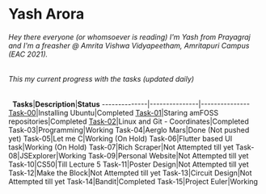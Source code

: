 # Yash Arora
###### Hey there everyone (or whomsoever is reading) I'm Yash from Prayagraj and I'm a freasher @ Amrita Vishwa Vidyapeetham, Amritapuri Campus (EAC 2021).
###### This my current progress with the tasks (updated daily)
&nbsp;
**Tasks**|**Description**|**Status**
--------------|---------------|---------------
[Task-00](https://github.com/yasharora102/amfoss-tasks/tree/main/task-00)|Installing Ubuntu|Completed
[Task-01](https://github.com/yasharora102/amfoss-tasks/tree/main/task-01)|Staring amFOSS repositories|Completed
[Task-02](https://github.com/yasharora102/amfoss-tasks/tree/main/task-02)|Linux and Git - Coordinates|Completed
Task-03|Programming|Working
Task-04|Aerglo Mars|Done (Not pushed yet)
Task-05|Let me C|Working (On Hold)
Task-06|Flutter based UI task|Working (On Hold)
Task-07|Rich Scraper|Not Attempted till yet
Task-08|JSExplorer|Working
Task-09|Personal Website|Not Attempted till yet
Task-10|CS50|Till Lecture 5
Task-11|Poster Design|Not Attempted till yet
Task-12|Make the Block|Not Attempted till yet
Task-13|Circuit Design|Not Attempted till yet
Task-14|Bandit|Completed
Task-15|Project Euler|Working
